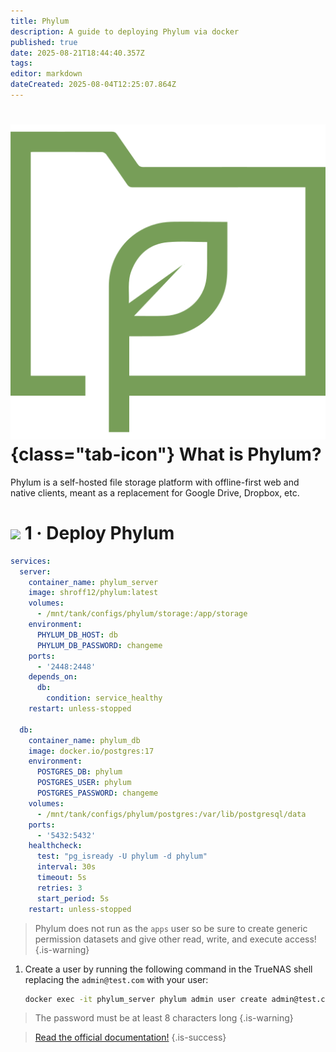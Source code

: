 ```yaml
---
title: Phylum
description: A guide to deploying Phylum via docker
published: true
date: 2025-08-21T18:44:40.357Z
tags: 
editor: markdown
dateCreated: 2025-08-04T12:25:07.864Z
---
```


# ![](/phylum.png){class="tab-icon"} What is Phylum?
Phylum is a self-hosted file storage platform with offline-first web and native clients, meant as a replacement for Google Drive, Dropbox, etc.
# <img src="/docker.png" class="tab-icon"> 1 · Deploy Phylum
```yaml
services:
  server:
    container_name: phylum_server
    image: shroff12/phylum:latest
    volumes:
      - /mnt/tank/configs/phylum/storage:/app/storage
    environment:
      PHYLUM_DB_HOST: db
      PHYLUM_DB_PASSWORD: changeme
    ports:
      - '2448:2448'
    depends_on:
      db:
        condition: service_healthy
    restart: unless-stopped

  db:
    container_name: phylum_db
    image: docker.io/postgres:17
    environment:
      POSTGRES_DB: phylum
      POSTGRES_USER: phylum
      POSTGRES_PASSWORD: changeme
    volumes:
      - /mnt/tank/configs/phylum/postgres:/var/lib/postgresql/data
    ports:
      - '5432:5432'
    healthcheck:
      test: "pg_isready -U phylum -d phylum"
      interval: 30s
      timeout: 5s
      retries: 3
      start_period: 5s
    restart: unless-stopped

```

> Phylum does not run as the `apps` user so be sure to create generic permission datasets and give other read, write, and execute access!
{.is-warning}


1. Create a user by running the following command in the TrueNAS shell replacing the `admin@test.com` with your user:
    ```bash
    docker exec -it phylum_server phylum admin user create admin@test.com --no-email
    ```
> 
> The password must be at least 8 characters long
{.is-warning}


> [Read the official documentation!](https://codeberg.org/shroff/phylum)
{.is-success}

